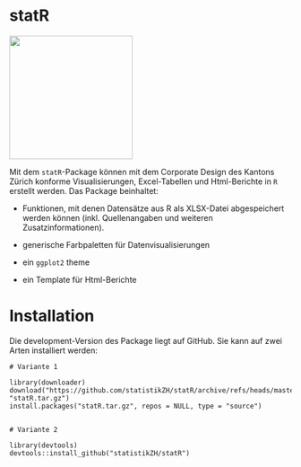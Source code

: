 # statR 

<p align="left">
<img src="https://raw.githubusercontent.com/statistikZH/statR/dev/inst/extdata/Stempel_STAT-01.png" alt="" width="220"/>

Mit dem `statR`-Package können mit dem Corporate Design des Kantons Zürich konforme Visualisierungen, Excel-Tabellen und Html-Berichte in `R` erstellt werden. Das Package beinhaltet:


- Funktionen, mit denen Datensätze aus R als XLSX-Datei abgespeichert werden können (inkl. Quellenangaben und weiteren Zusatzinformationen).

- generische Farbpaletten für Datenvisualisierungen

- ein `ggplot2` theme

- ein Template für Html-Berichte


# Installation

Die development-Version des Package liegt auf GitHub. Sie kann auf zwei Arten installiert werden:

```
# Variante 1

library(downloader)
download("https://github.com/statistikZH/statR/archive/refs/heads/master.tar.gz", "statR.tar.gz")
install.packages("statR.tar.gz", repos = NULL, type = "source")


# Variante 2

library(devtools)
devtools::install_github("statistikZH/statR")
```
